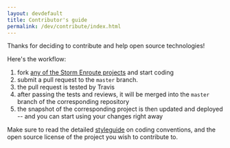 ```yaml
---
layout: devdefault
title: Contributor's guide
permalink: /dev/contribute/index.html
---
```


Thanks for deciding to contribute and help open source technologies!

Here's the workflow:

1. fork [any of the Storm Enroute projects](https://github.com/storm-enroute) and start coding
2. submit a pull request to the `master` branch.
3. the pull request is tested by Travis
4. after passing the tests and reviews, it will be merged into the `master` branch of the corresponding repository
6. the snapshot of the corresponding project is then updated and deployed -- and you can start using your changes right away

Make sure to read the detailed [styleguide](/dev/styleguide/) on coding conventions,
and the open source license of the project you wish to contribute to.
